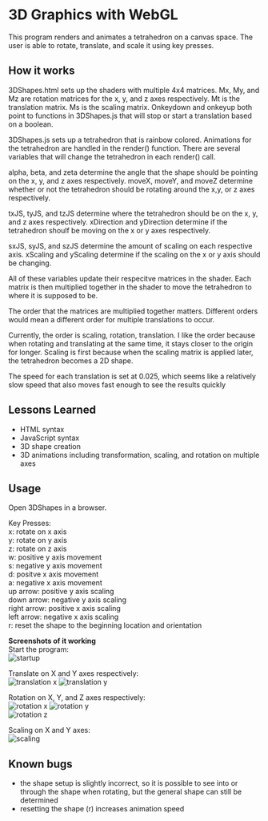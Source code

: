 # 3D Graphics with WebGL

This program renders and animates a tetrahedron on a canvas space. The user is able to rotate, translate, and scale it using key presses.  

## How it works
3DShapes.html sets up the shaders with multiple 4x4 matrices.
Mx, My, and Mz are rotation matrices for the x, y, and z axes respectively.
Mt is the translation matrix.
Ms is the scaling matrix.
Onkeydown and onkeyup both point to functions in 3DShapes.js 
that will stop or start a translation based on a boolean.

3DShapes.js sets up a tetrahedron that is rainbow colored.
Animations for the tetrahedron are handled in the render() function.
There are several variables that will change the tetrahedron in each render() call.

alpha, beta, and zeta determine the angle that the shape should be pointing on the x, y, and z axes respectively.
moveX, moveY, and moveZ determine whether or not the tetrahedron should be rotating around the x,y, or z axes respectively.

txJS, tyJS, and tzJS determine where the tetrahedron should be on the x, y, and z axes respectively.
xDirection and yDirection determine if the tetrahedron shoulf be moving on the x or y axes respectively.

sxJS, syJS, and szJS determine the amount of scaling on each respective axis.
xScaling and yScaling determine if the scaling on the x or y axis should be changing.

All of these variables update their respecitve matrices in the shader.
Each matrix is then multiplied together in the shader to move the tetrahedron to where it is supposed to be.


The order that the matrices are multiplied together matters. 
Different orders would mean a different order for multiple translations to occur.

Currently, the order is scaling, rotation, translation.
I like the order because when rotating and translating at the same time, 
it stays closer to the origin for longer. Scaling is first because when the scaling matrix is applied later, the tetrahedron becomes a 2D shape.

The speed for each translation is set at 0.025, 
which seems like a relatively slow speed that also moves fast enough to see the results quickly

## Lessons Learned  
- HTML syntax
- JavaScript syntax
- 3D shape creation
- 3D animations including transformation, scaling, and rotation on multiple axes 

## Usage  
Open 3DShapes in a browser.  

Key Presses:  
x: rotate on x axis  
y: rotate on y axis  
z: rotate on z axis  
w: positive y axis movement  
s: negative y axis movement  
d: positve x axis movement  
a: negative x axis movement  
up arrow: positive y axis scaling  
down arrow: negative y axis scaling  
right arrow: positive x axis scaling  
left arrow: negative x axis scaling  
r: reset the shape to the beginning location and orientation  

**Screenshots of it working**  
Start the program:  
![startup](Screenshots/startup.png)  

Translate on X and Y axes respectively:  
![translation x](Screenshots/translationX.png) 
![translation y](Screenshots/translationY.png)   

Rotation on X, Y, and Z axes respectively:  
![rotation x](Screenshots/rotationX.png)
![rotation y](Screenshots/rotationY.png)   
![rotation z](Screenshots/rotationZ.png)  

Scaling on X and Y axes:  
![scaling](Screenshots/scaling.png) 


## Known bugs
- the shape setup is slightly incorrect, so it is possible to see into or through the shape when rotating, but the general shape can still be determined  
- resetting the shape (r) increases animation speed  